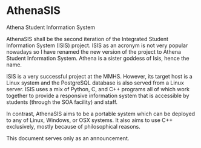 # AthenaSIS
Athena Student Information System

AthenaSIS shall be the second iteration of the Integrated Student Information System (ISIS) project.
ISIS as an acronym is not very popular nowadays so I have renamed the new version of the
project to Athena Student Information System. Athena is a sister goddess of Isis, hence
the name.

ISIS is a very successful project at the MMHS. However, its target host is a Linux
system and the PostgreSQL database is also served from a Linux server. ISIS uses a mix of
Python, C, and C++ programs all of which work together to provide a responsive
information system that is accessible by students (through the SOA facility) and
staff.

In contrast, AthenaSIS aims to be a portable system which can be deployed to any of
Linux, Windows, or OSX systems. It also aims to use C++ exclusively, mostly because of
philosophical reasons.

This document serves only as an announcement.
